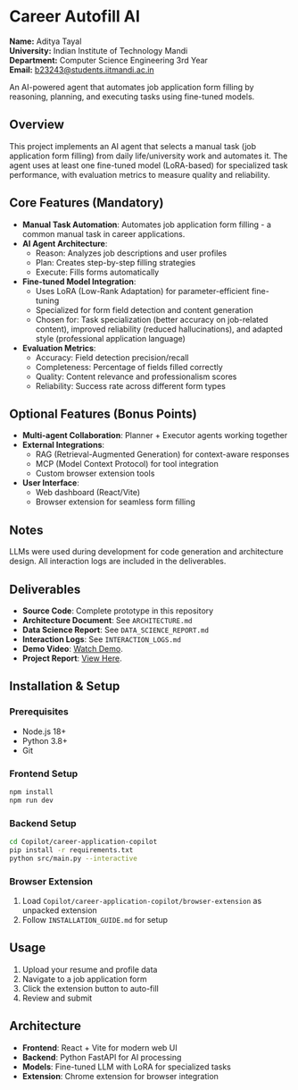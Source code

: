 # Career Autofill AI

**Name:** Aditya Tayal  
**University:** Indian Institute of Technology Mandi  
**Department:** Computer Science Engineering 3rd Year  
**Email:** b23243@students.iitmandi.ac.in  

An AI-powered agent that automates job application form filling by reasoning, planning, and executing tasks using fine-tuned models.

## Overview

This project implements an AI agent that selects a manual task (job application form filling) from daily life/university work and automates it. The agent uses at least one fine-tuned model (LoRA-based) for specialized task performance, with evaluation metrics to measure quality and reliability.

## Core Features (Mandatory)

- **Manual Task Automation**: Automates job application form filling - a common manual task in career applications.
- **AI Agent Architecture**: 
  - Reason: Analyzes job descriptions and user profiles
  - Plan: Creates step-by-step filling strategies
  - Execute: Fills forms automatically
- **Fine-tuned Model Integration**:
  - Uses LoRA (Low-Rank Adaptation) for parameter-efficient fine-tuning
  - Specialized for form field detection and content generation
  - Chosen for: Task specialization (better accuracy on job-related content), improved reliability (reduced hallucinations), and adapted style (professional application language)
- **Evaluation Metrics**:
  - Accuracy: Field detection precision/recall
  - Completeness: Percentage of fields filled correctly
  - Quality: Content relevance and professionalism scores
  - Reliability: Success rate across different form types

## Optional Features (Bonus Points)

- **Multi-agent Collaboration**: Planner + Executor agents working together
- **External Integrations**: 
  - RAG (Retrieval-Augmented Generation) for context-aware responses
  - MCP (Model Context Protocol) for tool integration
  - Custom browser extension tools
- **User Interface**: 
  - Web dashboard (React/Vite)
  - Browser extension for seamless form filling

## Notes

LLMs were used during development for code generation and architecture design. All interaction logs are included in the deliverables.

## Deliverables

- **Source Code**: Complete prototype in this repository
- **Architecture Document**: See `ARCHITECTURE.md`
- **Data Science Report**: See `DATA_SCIENCE_REPORT.md`
- **Interaction Logs**: See `INTERACTION_LOGS.md`
- **Demo Video**: [Watch Demo](https://drive.google.com/file/d/1W3HdBg-nhgwgUqAJKX-SNZ1wAER7SXW0/view?usp=sharing).
- **Project Report**: [View Here](https://drive.google.com/file/d/1EOH4BWjM0I6FiQQceSq6S59yRyvFfZlB/view?usp=sharing).

## Installation & Setup

### Prerequisites
- Node.js 18+
- Python 3.8+
- Git

### Frontend Setup
```bash
npm install
npm run dev
```

### Backend Setup
```bash
cd Copilot/career-application-copilot
pip install -r requirements.txt
python src/main.py --interactive
```

### Browser Extension
1. Load `Copilot/career-application-copilot/browser-extension` as unpacked extension
2. Follow `INSTALLATION_GUIDE.md` for setup

## Usage

1. Upload your resume and profile data
2. Navigate to a job application form
3. Click the extension button to auto-fill
4. Review and submit

## Architecture

- **Frontend**: React + Vite for modern web UI
- **Backend**: Python FastAPI for AI processing
- **Models**: Fine-tuned LLM with LoRA for specialized tasks
- **Extension**: Chrome extension for browser integration
